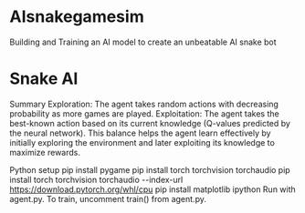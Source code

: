 # AIsnakegamesim
 Building and Training an AI model to create an unbeatable AI snake bot
 
# Snake AI
Summary 
Exploration: The agent takes random actions with decreasing probability as more games are played. 
Exploitation: The agent takes the best-known action based on its current knowledge (Q-values predicted by the neural network). This balance helps the agent learn effectively by initially exploring the environment and later exploiting its knowledge to maximize rewards.

Python setup
pip install pygame
pip install torch torchvision torchaudio
pip install torch torchvision torchaudio --index-url https://download.pytorch.org/whl/cpu
pip install matplotlib ipython
Run with agent.py.
To train, uncomment train() from agent.py.
